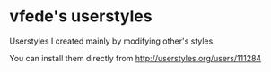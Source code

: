 vfede's userstyles
==========

Userstyles I created mainly by modifying other's styles.

You can install them directly from http://userstyles.org/users/111284

